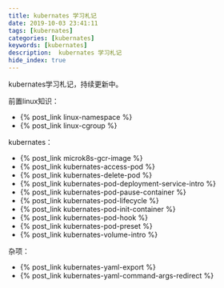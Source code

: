 ```yaml
---
title: kubernates 学习札记
date: 2019-10-03 23:41:11
tags: [kubernates]
categories: [kubernates]
keywords: [kubernates]
description:  kubernates 学习札记
hide_index: true
---
```


kubernates学习札记，持续更新中。

前置linux知识：
- {% post_link linux-namespace %}
- {% post_link linux-cgroup %}

kubernates：
- {% post_link microk8s-gcr-image %}
- {% post_link kubernates-access-pod %}
- {% post_link kubernates-delete-pod %}
- {% post_link kubernates-pod-deployment-service-intro %}
- {% post_link kubernates-pod-pause-container %}
- {% post_link kubernates-pod-lifecycle %}
- {% post_link kubernates-pod-init-container %}
- {% post_link kubernates-pod-hook %}
- {% post_link kubernates-pod-preset %}
- {% post_link kubernates-volume-intro %}

杂项：
- {% post_link kubernates-yaml-export %}
- {% post_link kubernates-yaml-command-args-redirect %}